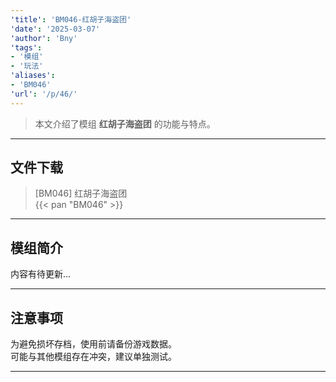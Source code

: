 ```yaml
---
'title': 'BM046-红胡子海盗团'
'date': '2025-03-07'
'author': 'Bny'
'tags':
- '模组'
- '玩法'
'aliases':
- 'BM046'
'url': '/p/46/'
---
```


> 本文介绍了模组 **红胡子海盗团** 的功能与特点。

---

## 文件下载

> [BM046] 红胡子海盗团  
{{< pan "BM046" >}}  

---

## 模组简介

>  
内容有待更新...  

---

## 注意事项

>  
为避免损坏存档，使用前请备份游戏数据。  
可能与其他模组存在冲突，建议单独测试。  

---

